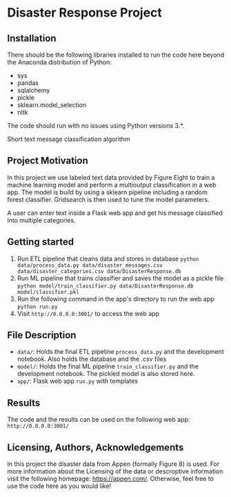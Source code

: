 # Disaster Response Project

## Installation
There should be the following libraries installed to run the code here beyond the Anaconda distribution of Python: 
- sys
- pandas
- sqlalchemy
- pickle
- sklearn.model_selection
- nltk

The code should run with no issues using Python versions 3.*.

Short text message classification algorithm

## Project Motivation

In this project we use labeled text data provided by Figure Eight to train a machine learning model and perform a multioutput classification in a web app. The model is build by using a sklearn pipeline including a random forest classifier. Gridsearch is then used to tune the model parameters.

A user can enter text inside a Flask web app and get his message classified into multiple categories.

## Getting started

1. Run ETL pipeline that cleans data and stores in database
	`python data/process_data.py data/disaster_messages.csv data/disaster_categories.csv data/DisasterResponse.db`
2. Run ML pipeline that trains classifier and saves the model as a pickle file
	`python model/train_classifier.py data/DisasterResponse.db model/classifier.pkl`
3. Run the following command in the app's directory to run the web app
	`python run.py`
4. Visit `http://0.0.0.0:3001/` to access the web app

## File Description

* `data/`: Holds the final ETL pipeline `process_data.py` and the development notebook. Also holds the database and the .csv files
* `model/`: Holds the final ML pipeline `train_classifier.py` and the development notebook. The pickled model is also stored here.
* `app/`: Flask web app `run.py` with templates

## Results
The code and the results can be used on the following web app:  `http://0.0.0.0:3001/`

## Licensing, Authors, Acknowledgements
In this project the disaster data from Appen (formally Figure 8) is used. For more information about the Licensing of the data or descroptive information visit the following homepage: https://appen.com/. Otherwise, feel free to use the code here as you would like!

